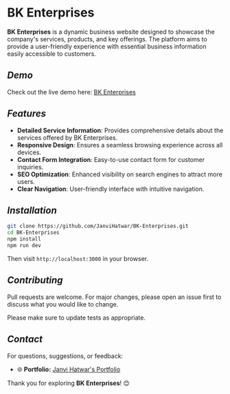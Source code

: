 # BK Enterprises

**BK Enterprises** is a dynamic business website designed to showcase the company's services, products, and key offerings. The platform aims to provide a user-friendly experience with essential business information easily accessible to customers.

## *Demo*

Check out the live demo here: [BK Enterprises](https://bk-enterprises.vercel.app/)

## *Features*

- **Detailed Service Information**: Provides comprehensive details about the services offered by BK Enterprises.
- **Responsive Design**: Ensures a seamless browsing experience across all devices.
- **Contact Form Integration**: Easy-to-use contact form for customer inquiries.
- **SEO Optimization**: Enhanced visibility on search engines to attract more users.
- **Clear Navigation**: User-friendly interface with intuitive navigation.

## *Installation*

```bash
git clone https://github.com/JanviHatwar/BK-Enterprises.git
cd BK-Enterprises
npm install
npm run dev
```

Then visit `http://localhost:3000` in your browser.


## *Contributing*

Pull requests are welcome. For major changes, please open an issue first to discuss what you would like to change.

Please make sure to update tests as appropriate.

## *Contact*

For questions, suggestions, or feedback:
- 🌐 **Portfolio:** [Janvi Hatwar's Portfolio](https://janvihatwarportfolio.netlify.app/)

Thank you for exploring **BK Enterprises**! 😊

